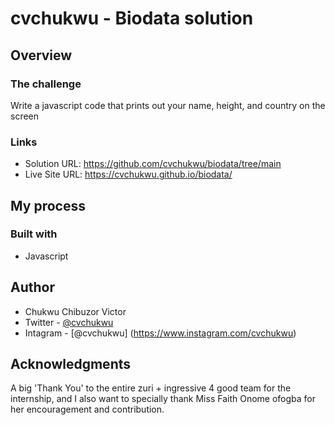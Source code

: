 # cvchukwu - Biodata solution

## Overview

### The challenge

Write a javascript code that prints out your name, height, and country on the screen


### Links

- Solution URL: https://github.com/cvchukwu/biodata/tree/main
- Live Site URL: https://cvchukwu.github.io/biodata/

## My process

### Built with

- Javascript

## Author

- Chukwu Chibuzor Victor 
- Twitter - [@cvchukwu](https://www.twitter.com/cvchukwu)
- Intagram - [@cvchukwu] (https://www.instagram.com/cvchukwu)

## Acknowledgments

A big 'Thank You' to the entire zuri + ingressive 4 good team for the internship, and I also want to specially thank Miss Faith Onome ofogba for her encouragement and contribution.

